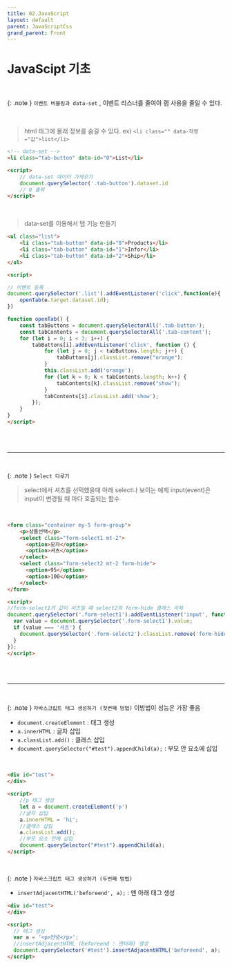 ```yaml
---
title: 02.JavaScript
layout: default
parent: JavaScriptCss
grand_parent: Front
---
```


# JavaScipt 기초

<br />

{: .note }
`이벤트 버블링과 data-set` , 이벤트 리스너를 줄여야 램 사용을 줄일 수 있다.

<br />

> html 태그에 몰래 정보를 숨길 수 있다.   ex) `<li class="" data-작명="값">list</li>`


```html
<!-- data-set -->
<li class="tab-button" data-id="0">List</li>

<script>
    // data-set 데이터 가져오기
    document.querySelector('.tab-button').dataset.id
    // 0 출력
</script>
```

<br />

> data-set를 이용해서 탭 기능 만들기
```html
<ul class="list">
    <li class="tab-button" data-id="0">Products</li>
    <li class="tab-button" data-id="1">Infor</li>
    <li class="tab-button" data-id="2">Ship</li>
</ul>

<script>

// 이벤트 등록
document.querySelector('.list').addEventListener('click',function(e){
    openTab(e.target.dataset.id);
})

function openTab() {
    const tabButtons = document.querySelectorAll('.tab-button');
    const tabContents = document.querySelectorAll('.tab-content');
    for (let i = 0; i < 3; i++) {
        tabButtons[i].addEventListener('click', function () {
            for (let j = 0; j < tabButtons.length; j++) {
                tabButtons[j].classList.remove("orange");
            }
            this.classList.add('orange');
            for (let k = 0; k < tabContents.length; k++) {
                tabContents[k].classList.remove("show");
            }
            tabContents[i].classList.add('show');
        });
    }
}
</script>
```


<br />
<br />

---

<br />

{: .note }
`Select 다루기`

> select에서 셔츠를 선택했을때 아래 select나 보이는 예제
> input(event)은 input이 변경될 때 마다 호출되는 함수

<br />

```html
<form class="container my-5 form-group">
    <p>상품선택</p>
    <select class="form-select1 mt-2">
      <option>모자</option>
      <option>셔츠</option>
    </select>
    <select class="form-select2 mt-2 form-hide">
      <option>95</option>
      <option>100</option>
    </select>
</form>

<script>
//form-select1의 값이 셔츠일 때 select2의 form-hide 클래스 삭제
document.querySelector('.form-select1').addEventListener('input', function() {
  var value = document.querySelector('.form-select1').value;
  if (value === '셔츠') {
    document.querySelector('.form-select2').classList.remove('form-hide');
  }
});
</script>
```

<br />
<br />

---

<br />

{: .note }
`자바스크립트 태그 생성하기 (첫번째 방법)` 이방법이 성능은 가장 좋음

- `document.createElement` : 태그 생성
- `a.innerHTML` : 글자 삽입
- `a.classList.add()` : 클래스 삽입
- `document.querySelector("#test").appendChild(a);` : 부모 안 요소에 삽입

<br />

```html
<div id="test">
</div>

<script>
    //p 태그 생성
    let a = document.createElement('p')
    //글자 삽입
    a.innerHTML = 'hi';
    //클래스 삽입
    a.classList.add();
    //부모 요소 안에 삽입
    document.querySelector("#test").appendChild(a);
</script>
```


<br />

{: .note }
`자바스크립트 태그 생성하기 (두번째 방법)`

- `insertAdjacentHTML('beforeend', a);` : 맨 아래 태그 생성



```html
<div id="test">
</div>

<script>
  // 태그 생성
  var a = '<p>안녕</p>';
  //insertAdjacentHTML (beforeend : 맨아래) 생성
  document.querySelector('#test').insertAdjacentHTML('beforeend', a);
</script>
```
